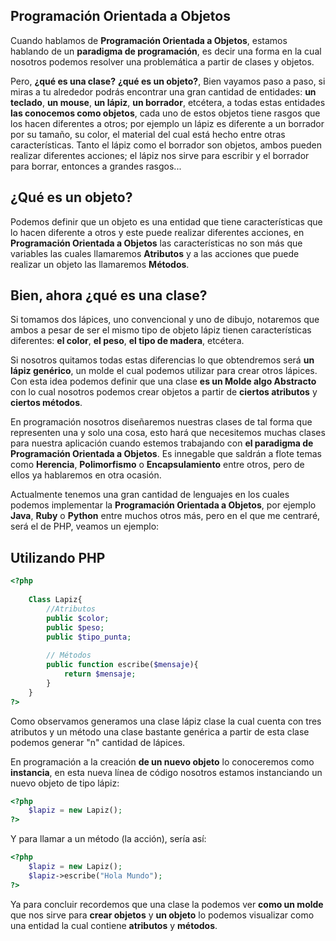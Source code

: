 ## Programación Orientada a Objetos

Cuando hablamos de **Programación Orientada a Objetos**, estamos hablando de un **paradigma de programación**, es decir una forma en la cual nosotros podemos resolver una problemática a partir de clases y objetos.

Pero, **¿qué es una clase?** **¿qué es un objeto?**, Bien vayamos paso a paso, si miras a tu alrededor podrás encontrar una gran cantidad de entidades: **un teclado**, **un mouse**, **un lápiz**, **un borrador**, etcétera, a todas
estas entidades **las conocemos como objetos**, cada uno de estos objetos tiene rasgos que los hacen diferentes a otros; por ejemplo un lápiz es diferente a un borrador por su tamaño, su color, el material del cual está hecho entre otras características. Tanto el lápiz como el borrador son objetos, ambos pueden realizar diferentes acciones; el lápiz nos sirve para escribir y el borrador para borrar, entonces a grandes rasgos...

## ¿Qué es un objeto?

Podemos definir que un objeto es una entidad que tiene características que lo hacen diferente a otros y este puede realizar diferentes acciones, en **Programación Orientada a Objetos** las características no son más que
variables las cuales llamaremos **Atributos** y a las acciones que puede realizar un objeto las llamaremos **Métodos**.

## Bien, ahora ¿qué es una clase?

Si tomamos dos lápices, uno convencional y uno de dibujo, notaremos que ambos a pesar de ser el mismo tipo de objeto lápiz tienen características diferentes: **el color**, **el peso**, **el tipo de madera**, etcétera.

Si nosotros quitamos todas estas diferencias lo que obtendremos será **un lápiz genérico**, un molde el cual podemos utilizar para crear otros lápices. Con esta idea podemos definir que una clase **es un Molde algo Abstracto** con lo cual nosotros podemos crear objetos a partir de **ciertos atributos** y **ciertos métodos**.

En programación nosotros diseñaremos nuestras clases de tal forma que representen una y solo una cosa, esto hará que necesitemos muchas clases para nuestra aplicación cuando estemos trabajando con **el paradigma de Programación Orientada a Objetos**. Es innegable que saldrán a flote temas como **Herencia**, **Polimorfismo** o **Encapsulamiento** entre otros, pero de ellos ya hablaremos en otra ocasión.

Actualmente tenemos una gran cantidad de lenguajes en los cuales podemos implementar la **Programación Orientada a Objetos**, por ejemplo **Java**, **Ruby** o **Python** entre muchos otros más, pero en el que me centraré, será el de PHP, veamos un ejemplo:

## Utilizando PHP
```PHP
<?php
    
    Class Lapiz{
        //Atributos
        public $color;
        public $peso;
        public $tipo_punta;
        
        // Métodos
        public function escribe($mensaje){
            return $mensaje;
        }
    }
?>
```
Como observamos generamos una clase lápiz clase la cual cuenta con tres atributos y un método una clase bastante genérica a partir de esta clase podemos generar "n" cantidad de lápices.

En programación a la creación **de un nuevo objeto** lo conoceremos como **instancia**, en esta nueva línea de código nosotros estamos instanciando un nuevo objeto de tipo lápiz:
```PHP
<?php
    $lapiz = new Lapiz();
?>
```

Y para llamar a un método (la acción), sería así:

```PHP
<?php
    $lapiz = new Lapiz();
    $lapiz->escribe("Hola Mundo");
?>
```
    

Ya para concluir recordemos que una clase la podemos ver **como un molde** que nos sirve para **crear objetos** y **un objeto** lo podemos visualizar como una entidad la cual contiene **atributos** y **métodos**.
